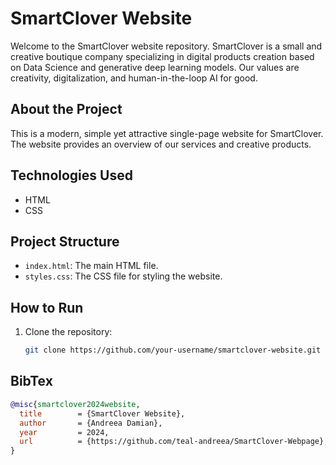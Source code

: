 # SmartClover Website

Welcome to the SmartClover website repository. SmartClover is a small and creative boutique company specializing in digital products creation based on Data Science and generative deep learning models. Our values are creativity, digitalization, and human-in-the-loop AI for good.

## About the Project

This is a modern, simple yet attractive single-page website for SmartClover. The website provides an overview of our services and creative products.

## Technologies Used

- HTML
- CSS

## Project Structure

- `index.html`: The main HTML file.
- `styles.css`: The CSS file for styling the website.

## How to Run

1. Clone the repository:
   ```sh
   git clone https://github.com/your-username/smartclover-website.git


## BibTex
  
```bibtex 
@misc{smartclover2024website,
  title        = {SmartClover Website},
  author       = {Andreea Damian},
  year         = 2024,
  url          = {https://github.com/teal-andreea/SmartClover-Webpage},
}

```
